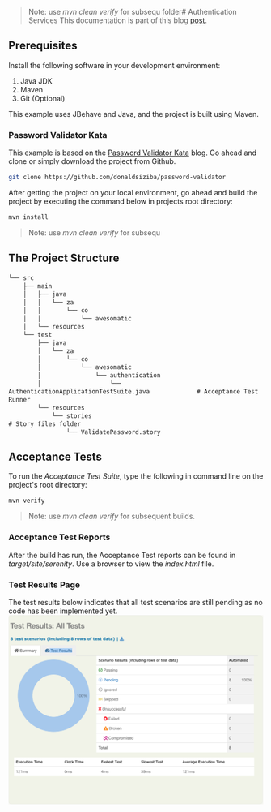 >Note: use _mvn clean verify_ for subsequ folder# Authentication Services
This documentation is part of this blog [post]().

## Prerequisites
Install the following software in your development environment:
1. Java JDK
2. Maven
3. Git (Optional)

This example uses JBehave and Java, and the project is built using Maven.

### Password Validator Kata
This example is based on the [Password Validator Kata](https://github.com/donaldsiziba/password-validator) blog. Go ahead and clone or simply download the project from Github.  
```bash
git clone https://github.com/donaldsiziba/password-validator
```
After getting the project on your local environment, go ahead and build the project by executing the command below in projects root directory:
```bash
mvn install
```
>Note: use _mvn clean verify_ for subsequ
## The Project Structure
```
└── src
    ├── main
    │   ├── java
    │   │   └── za
    │   │       └── co
    │   │           └── awesomatic
    │   └── resources
    └── test
        ├── java
        │   └── za
        │       └── co
        │           └── awesomatic
        │               └── authentication
        │                   └── AuthenticationApplicationTestSuite.java             # Acceptance Test Runner                                                                
        └── resources
            └── stories                                                             # Story files folder
                └── ValidatePassword.story              
```
## Acceptance Tests
To run the _Acceptance Test Suite_, type the following in command line on the project's root directory:
```bash
mvn verify
```
>Note: use _mvn clean verify_ for subsequent builds.
### Acceptance Test Reports
After the build has run, the Acceptance Test reports can be found in _target/site/serenity_. Use a browser to view the _index.html_ file.

### Test Results Page
The test results below indicates that all test scenarios are still pending as no code has been implemented yet.
![Test Results Page](src/test/resources/images/test-results.png)